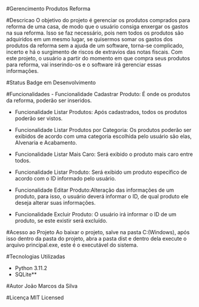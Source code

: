 #Gerencimento Produtos Reforma

#Descricao O objetivo do projeto é gerenciar os produtos comprados para reforma de uma casa, de modo que o usuário consiga enxergar os gastos na sua reforma. Isso se faz necessário, pois nem todos os produtos são adquiridos em um mesmo lugar, se quisermos somar os gastos dos produtos da reforma sem a ajuda de um software, torna-se complicado, incerto e há o surgimento de riscos de extravios das notas fiscais. Com este projeto, o usuário a partir do momento em que compra seus produtos para reforma, vai inserindo-os e o software irá gerenciar essas informações.

#Status Badge em Desenvolvimento

#Funcionalidades - Funcionalidade Cadastrar Produto: É onde os produtos da reforma, poderão ser inseridos.

- Funcionalidade Listar Produtos: Após cadastrados, todos os produtos poderão ser vistos.

- Funcionalidade Listar Produtos por Categoria: Os produtos poderão ser exibidos de acordo com uma categoria escolhida pelo usuário são elas, Alvenaria e Acabamento.

- Funcionalidade Listar Mais Caro: Será exibido o produto mais caro entre todos.

- Funcionalidade Listar Produto: Será exibido um produto específico de acordo com o ID informado pelo usuário.

- Funcionalidade Editar Produto:Alteração das informações de um produto, para isso, o usuário deverá informar o ID, de qual produto ele deseja alterar suas informações.

- Funcionalidade Excluir Produto: O usuário irá informar o ID de um produto, se este existir será excluído.

#Acesso ao Projeto Ao baixar o projeto, salve na pasta C:(Windows), após isso dentro da pasta do projeto, abra a pasta dist e dentro dela execute o arquivo principal.exe, este é o executável do sistema.

#Tecnologias Utilizadas 
- Python 3.11.2
- SQLite**

#Autor João Marcos da Silva

#Licença MIT Licensed
